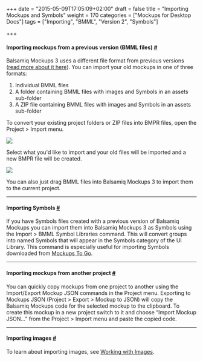 +++
date = "2015-05-09T17:05:09+02:00"
draft = false
title = "Importing Mockups and Symbols"
weight = 170
categories = ["Mockups for Desktop Docs"]
tags = ["Importing", "BMML", "Version 2", "Symbols"]

+++

#### Importing mockups from a previous version (BMML files) [#](#importingbmml)

Balsamiq Mockups 3 uses a different file format from previous versions ([read more about it here](http://support.balsamiq.com/customer/portal/articles/1844131#projects)). You can import your old mockups in one of three formats:

1.  Individual BMML files
2.  A folder containing BMML files with images and Symbols in an assets sub-folder
3.  A ZIP file containing BMML files with images and Symbols in an assets sub-folder

To convert your existing project folders or ZIP files into BMPR files, open the Project > Import menu.

![](http://media.balsamiq.com/img/support/docs/m4d/b3/import.png)

Select what you'd like to import and your old files will be imported and a new BMPR file will be created.

![](http://media.balsamiq.com/img/support/docs/m4d/b3/import2.png)

You can also just drag BMML files into Balsamiq Mockups 3 to import them to the current project.

* * *

#### Importing Symbols [#](#importingsymbols)

If you have Symbols files created with a previous version of Balsamiq Mockups you can import them into Balsamiq Mockups 3 as Symbols using the Import > BMML Symbol Libraries command. This will convert groups into named Symbols that will appear in the Symbols category of the UI Library. This command is especially useful for importing Symbols downloaded from [Mockups To Go](http://support.balsamiq.com/customer/portal/articles/131430).

* * *

#### Importing mockups from another project [#](#importingjson)

You can quickly copy mockups from one project to another using the Import/Export Mockup JSON commands in the Project menu. Exporting to Mockups JSON (Project > Export > Mockup to JSON) will copy the Balsamiq Mockups code for the selected mockup to the clipboard. To create this mockup in a new project switch to it and choose “Import Mockup JSON…” from the Project > Import menu and paste the copied code.

* * *

#### Importing images [#](#importingimages)

To learn about importing images, see [Working with Images](http://support.balsamiq.com/customer/portal/articles/110401).
